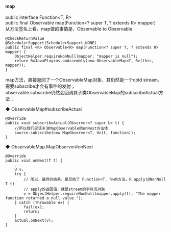#### map  

public interface Function<T, R>  
public final <R> Observable<R> map(Function<? super T, ? extends R> mapper)  
从方法签名上看，map做的事情是，Observable<T>  to Observable<R>  

```
@CheckReturnValue
@SchedulerSupport(SchedulerSupport.NONE)
public final <R> Observable<R> map(Function<? super T, ? extends R> mapper) {
    ObjectHelper.requireNonNull(mapper, "mapper is null");
    return RxJavaPlugins.onAssembly(new ObservableMap<T, R>(this, mapper));
}
```
map方法，直接返回了一个ObservableMap对象，其仍然是一个cold stream，需要subscribe才会有事件的发射；  
observable.subscribe仍然会回调其子类ObservableMap的subscribeActual方法；  

◆ ObservableMap#subscribeActual  
```
@Override
public void subscribeActual(Observer<? super U> t) {
    //所以我们应该关注MapObservable的onNext方法体
    source.subscribe(new MapObserver<T, U>(t, function));
}
```  
◆ ObservableMap.MapObserver#onNext  
```
@Override
public void onNext(T t) {
    ...
    U v;
    try {
        // 所以，最终的结果，是交给了 Function<T, R>的方法，R apply(@NonNull T t)
        // apply的返回值，就是stream的事件流对象  
        v = ObjectHelper.requireNonNull(mapper.apply(t), "The mapper function returned a null value.");
    } catch (Throwable ex) {
        fail(ex);
        return;
    }
    actual.onNext(v);
}
```  
